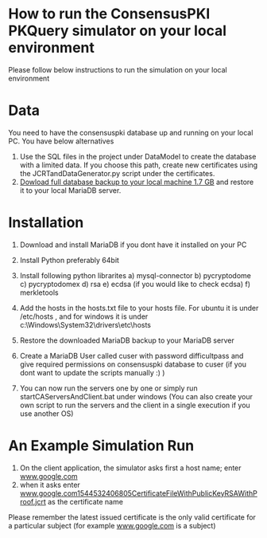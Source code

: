 # How to run the ConsensusPKI PKQuery simulator on your local environment
Please follow below instructions to run the simulation on your local environment

# Data 
You need to have the consensuspki database up and running on your local PC. You have below alternatives 
1) Use the SQL files in the project under DataModel to create the database with a limited data. If you choose this path, create new certificates using the JCRTandDataGenerator.py script under the certificates. 
2) [Dowload full database backup to your local machine 1.7 GB](https://drive.google.com/drive/folders/1xqpO7Aa7t7vnzkzyQmSc-FwYRof_imhE?usp=sharing) and restore it to your local MariaDB server.

# Installation
1) Download and install MariaDB if you dont have it installed on your PC
2) Install Python preferably 64bit
3) Install following python librarites 
	a) mysql-connector
	b) pycryptodome
	c) pycryptodomex
	d) rsa
	e) ecdsa (if you would like to check ecdsa)
	f) merkletools

3) Add the hosts in the hosts.txt file to your hosts file. For ubuntu it is under /etc/hosts , and for windows it is under c:\Windows\System32\drivers\etc\hosts
4) Restore the downloaded MariaDB backup to your MariaDB server
5) Create a MariaDB User called cuser with password difficultpass and give required permissions on consensuspki database to cuser (if you dont want to update the scripts manually :) )
6) You can now run the servers one by one or simply run startCAServersAndClient.bat under windows (You can also create your own script to run the servers and the client in a single execution if you use another OS)

# An Example Simulation Run
1) On the client application, the simulator asks first a host name; enter www.google.com
2) when it asks enter www.google.com1544532406805CertificateFileWithPublicKeyRSAWithProof.jcrt as the certificate name

Please remember the latest issued certificate is the only valid certificate for a particular subject (for example www.google.com is a subject)
